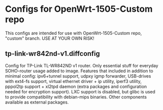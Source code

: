 # Configs for OpenWrt-1505-Custom repo

This configs are intended for use with OpenWrt-1505-Custom repo, "custom" branch.
USE AT YOUR OWN RISK!

## tp-link-wr842nd-v1.diffconfig

Config for TP-Link TL-WR842ND v1 router. Only essential stuff for everyday SOHO-router usage added to image.
Features that included in addition to minimal config: ipv6+tunnel support, udpxy igmp forwarder,
USB-drives with ext4-fs support, virtual ethernet driver + ip utility, iperf3 utility,
pppol2tp support + xl2tpd daemon (extra packages and configuration needed for encryption support).
LXC support is disabled, but glibc is used to provide compatibility with debian-mips binaries. Other components available as external packages.

